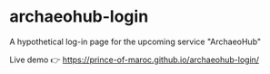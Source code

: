 # archaeohub-login
A hypothetical log-in page for the upcoming service "ArchaeoHub"

Live demo 👉 https://prince-of-maroc.github.io/archaeohub-login/
